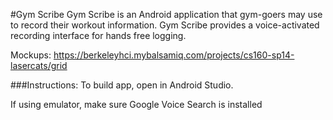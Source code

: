 #Gym Scribe
Gym Scribe is an Android application that gym-goers may use to record their workout information. Gym Scribe provides a voice-activated recording interface for hands free logging.

Mockups: https://berkeleyhci.mybalsamiq.com/projects/cs160-sp14-lasercats/grid

###Instructions:
To build app, open in Android Studio.

If using emulator, make sure Google Voice Search is installed
